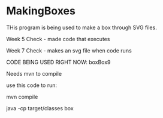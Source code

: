 # MakingBoxes
THis program is being used to make a box through SVG files.

Week 5 Check - made code that executes

Week 7 Check - makes an svg file when code runs

CODE BEING USED RIGHT NOW: boxBox9


Needs mvn to compile

use this code to run:

mvn compile

java -cp target/classes box

